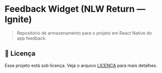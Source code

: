 # Feedback Widget (NLW Return — Ignite)

> Repositório de armazenamento para o projeto em React Native do app feedback.

## 📝 Licença

Esse projeto está sob licença. Veja o arquivo [LICENÇA](LICENSE.md) para mais detalhes.
